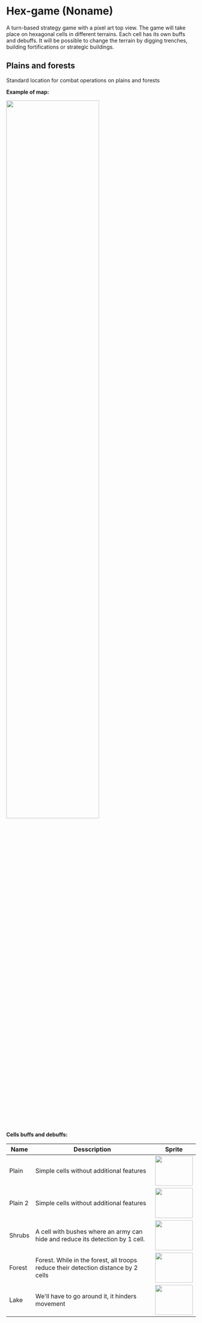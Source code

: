 # Hex-game (Noname)

A turn-based strategy game with a pixel art top view. The game will take place on hexagonal cells in different terrains. Each cell has its own buffs and debuffs. It will be possible to change the terrain by digging trenches, building fortifications or strategic buildings.


## Plains and forests
Standard location for combat operations on plains and forests

**Example of map:**

<img src="https://cdn.discordapp.com/attachments/856234593153056781/1171429927074148423/PlainsAndForet_Example.png?ex=655ca622&is=654a3122&hm=918e94dbd3987198438898f36f6d5384245679b6ee4beb27f2cc5e598629e808&" width="70%" height="70%">

**Cells buffs and debuffs:**

| Name        | Desscription           | Sprite     |
|--------------|----------------|--------------|
| Plain  | Simple cells without additional features         | <img src="https://media.discordapp.net/attachments/856234593153056781/1171434875820187748/Plain1.png" width="100" height="80"> |
| Plain 2 | Simple cells without additional features         | <img src="https://media.discordapp.net/attachments/856234593153056781/1171434879171436554/Plain2.png?ex=655caabf&is=654a35bf&hm=fe6430c70c6ca864d34736d82d94a1958b36c16073d776304f969554d50e30d2&=" width="100" height="80"> |
| Shrubs  | A cell with bushes where an army can hide and reduce its detection by 1 cell.         | <img src="https://media.discordapp.net/attachments/856234593153056781/1171434884338815016/Shrubs.png?ex=655caac0&is=654a35c0&hm=af28a9202d45f8604d280fa219cfebb8f836f6a8817c9ccb121273989ab55d36&=" width="100" height="80"> |
| Forest  | Forest. While in the forest, all troops reduce their detection distance by 2 cells         | <img src="https://media.discordapp.net/attachments/856234593153056781/1171434872775135232/Foret.png?ex=655caabd&is=654a35bd&hm=7c99da92e8773446796ee916717913565d67bea69295418eb17c6c7984035ddf&=" width="100" height="80">  |
| Lake  | We'll have to go around it, it hinders movement        | <img src="https://media.discordapp.net/attachments/856234593153056781/1171434888667340800/Lake.png?ex=655caac1&is=654a35c1&hm=d8506d51fb0236b5759423f59a513d98b057a9d999642bdf5849fac0f0ac7c2a&=" width="100" height="80">  |
